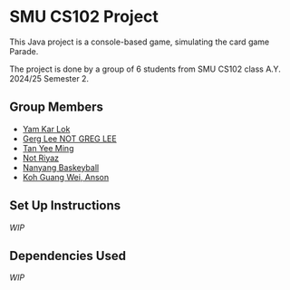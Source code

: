 # SMU CS102 Project

This Java project is a console-based game, simulating the card game
Parade.

The project is done by a group of 6 students from SMU CS102 class
A.Y. 2024/25 Semester 2.

## Group Members

- [Yam Kar Lok](https://github.com/kKar1503)
- [Gerg Lee NOT GREG LEE](https://github.com/gregleejy)
- [Tan Yee Ming](https://github.com/45tera)
- [Not Riyaz](https://github.com/riyxz245)
- [Nanyang Baskeyball](https://github.com/sri7373)
- [Koh Guang Wei, Anson](https://github.com/Aelderic)

## Set Up Instructions

_WIP_

## Dependencies Used

_WIP_
